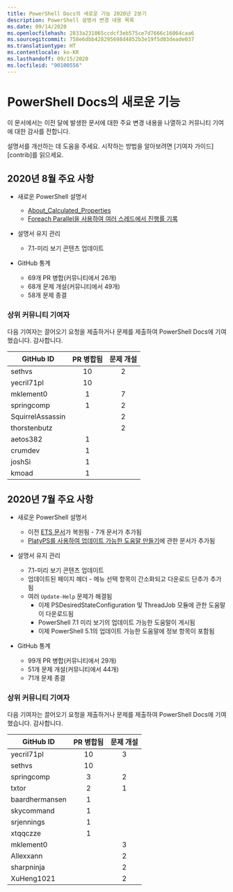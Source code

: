 ```yaml
---
title: PowerShell Docs의 새로운 기능 2020년 2분기
description: PowerShell 설명서 변경 내용 목록
ms.date: 09/14/2020
ms.openlocfilehash: 2833a231065ccdcf3eb575ce7d7666c16064caa6
ms.sourcegitcommit: 758e6dbb428295698d4852b3e19f5d03deade037
ms.translationtype: HT
ms.contentlocale: ko-KR
ms.lasthandoff: 09/15/2020
ms.locfileid: "90100556"
---
```

# <a name="whats-new-in-powershell-docs"></a>PowerShell Docs의 새로운 기능

이 문서에서는 이전 달에 발생한 문서에 대한 주요 변경 내용을 나열하고 커뮤니티 기여에 대한 감사를 전합니다.

설명서를 개선하는 데 도움을 주세요. 시작하는 방법을 알아보려면 [기여자 가이드][contrib]를 읽으세요.

## <a name="2020-august-highlights"></a>2020년 8월 주요 사항

- 새로운 PowerShell 설명서
  - [About_Calculated_Properties](/powershell/module/microsoft.powershell.core/about/about_calculated_properties)
  - [Foreach Parallel을 사용하여 여러 스레드에서 진행률 기록](/powershell/scripting/learn/deep-dives/write-progress-across-multiple-threads)
- 설명서 유지 관리
  - 7\.1-미리 보기 콘텐츠 업데이트

- GitHub 통계
  - 69개 PR 병합(커뮤니티에서 26개)
  - 68개 문제 개설(커뮤니티에서 49개)
  - 58개 문제 종결

### <a name="top-community-contributors"></a>상위 커뮤니티 기여자

다음 기여자는 끌어오기 요청을 제출하거나 문제를 제출하여 PowerShell Docs에 기여했습니다. 감사합니다.

|    GitHub ID     | PR 병합됨 | 문제 개설 |
| ---------------- | :--------: | :-----------: |
| sethvs           |     10     |       2       |
| yecril71pl       |     10     |               |
| mklement0        |     1      |       7       |
| springcomp       |     1      |       2       |
| SquirrelAssassin |            |       2       |
| thorstenbutz     |            |       2       |
| aetos382         |     1      |               |
| crumdev          |     1      |               |
| joshSi           |     1      |               |
| kmoad            |     1      |               |

## <a name="2020-july-highlights"></a>2020년 7월 주요 사항

- 새로운 PowerShell 설명서
  - 이전 [ETS 문서](/powershell/scripting/developer/ets/overview)가 복원됨 - 7개 문서가 추가됨
  - [PlatyPS를 사용하여 업데이트 가능한 도움말 만들기](/powershell/scripting/dev-cross-plat/create-help-using-platyps)에 관한 문서가 추가됨
- 설명서 유지 관리
  - 7\.1-미리 보기 콘텐츠 업데이트
  - 업데이트된 페이지 헤더 - 메뉴 선택 항목이 간소화되고 다운로드 단추가 추가됨
  - 여러 `Update-Help` 문제가 해결됨
    - 이제 PSDesiredStateConfiguration 및 ThreadJob 모듈에 관한 도움말이 다운로드됨
    - PowerShell 7.1 미리 보기의 업데이트 가능한 도움말이 게시됨
    - 이제 PowerShell 5.1의 업데이트 가능한 도움말에 정보 항목이 포함됨

- GitHub 통계
  - 99개 PR 병합(커뮤니티에서 29개)
  - 51개 문제 개설(커뮤니티에서 44개)
  - 71개 문제 종결

### <a name="top-community-contributors"></a>상위 커뮤니티 기여자

다음 기여자는 끌어오기 요청을 제출하거나 문제를 제출하여 PowerShell Docs에 기여했습니다. 감사합니다.

|   GitHub ID    | PR 병합됨 | 문제 개설 |
| -------------- | :--------: | :-----------: |
| yecril71pl     |     10     |       3       |
| sethvs         |     10     |               |
| springcomp     |     3      |       2       |
| txtor          |     2      |       1       |
| baardhermansen |     1      |               |
| skycommand     |     1      |               |
| srjennings     |     1      |               |
| xtqqczze       |     1      |               |
| mklement0      |            |       3       |
| Allexxann      |            |       2       |
| sharpninja     |            |       2       |
| XuHeng1021     |            |       2       |

